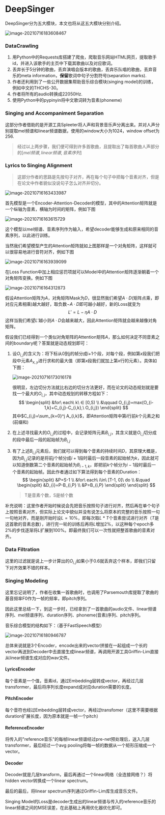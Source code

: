# DeepSinger

DeepSinger分为五大模块，本文也将从这五大模块分别介绍。

![image-20210716183608467](./images/image06.png)

### DataCrawling

1. 用Python中的Requests库搭建了爬虫，爬取音乐网站HTML网页，提取歌手id，并进入该歌手的主页中下载其歌曲以及对应歌词。
2. 丢弃长于5分钟的歌曲，丢弃演唱会版本的歌曲，丢弃乐队唱的歌曲，丢弃音乐的meta information，**保留**歌词中句子分割符号(separation marks).
3. 作者还利用到了一些公开数据集帮助音乐综合模块(singing model)的训练，例如中文的THCHS-30。
4. 作者将所有的audio转换成22050Hz.
5. 使用Python中的pypinyin将中文歌词转为音素(phoneme)



### Singing and Accompaniment Separation

这部分作者借助的是开源工具Spleeter将人声和背景音乐声分离出来。并对人声分别提取mel频谱和linear频谱数据，使用的window大小为1024，window offset为256.

> 经过以上两步骤，我们便可得到许多首歌曲，且提取出了每首歌曲人声部分的$\left[ mel频谱,linear频谱,音素序列\right]$



### Lyrics to Singing Alignment

> 这部分作者的思路是先按句子对齐，再在每个句子中把每个音素对齐，但是在论文中作者貌似没说句子怎么对齐并切分。

![image-20210716163433987](D:\HUZHISHENG\AiLife\Project00_DeepSinger\images\image00.png)

首先模型是一个Encoder-Attention-Decoder的模型，其中的Attention矩阵就是一个纵轴为音素，横轴为时间的矩阵，例如下图

![image-20210716163615729](./images/image01.png)

这个模型以mel频谱、音素序列作为输入，希望decoder能够生成和原来相同的音素序列，以此进行训练。

当然我们希望模型产生的Attention矩阵就如上图那样是一个对角矩阵，这样就可以很容易地进行音符对齐，例如下图

![image-20210716163939099](./images/image02.png)

在Loss Function中加上相应惩罚项就可以Model中的Attention矩阵逐渐朝着一个对角矩阵变换。例如下图

![image-20210716164312873](./images/image03.png)

假设Attention矩阵为$A$，对角矩阵Mask为$D$，很显然我们希望$A\cdot D$(矩阵点乘，即对应元素相乘)越大越好，取负数$-A\cdot D$即可越小越好，新的Loss就变为
$$
L'=L-\eta A\cdot D
$$
这样当我们希望$L'$越小则$A\cdot D$会越来越大，因此Attention矩阵就会越来越像对角矩阵。



假设我们已经得到一个类似对角矩阵的Attention矩阵$A$，那么如何决定不同音素之间的boundary呢？答案就是动态规划即可：

1. 设$O_{i,j}$的含义为：将下标从0到j的帧分成i+1个段，对每个段，例如第$x$段我们把段中元素$A_{x,y}$进行求和的最大值（即第$x$段我们就加上第$x$行的元素）。具体如下图：

   ![image-20210716173016178](./images/image04.png)

   很明显，左边切分方法就比右边的切分方法更好，而在论文的动态规划就是要找一个最大的$O_{i,j}$，其中动态规划的转移方程如下：
   $$
   \begin{split}
   &for\ each\ k\ ∈ [0,S) \\
   &\qquad O_{i,j}=max(O_{i-1,k}+C_{i,j}-C_{i,k},\ O_{i,j})
   \end{split}
   $$
   其中$C_{i,j}=\sum_{k=0}^j A_{i,k}$，即Attention矩阵中第$i$行前$k$个元素之和(前缀和)

2. 在上述寻找最大的$O_{i,j}$的过程中，会记录矩阵元素$B_{i,j}$，其含义就是$O_{i,j}$切分成的段中最后一段的起始帧为$B_{i,j}$

3. 有了上述$B_{i,j}$元素后，我们就可以得到每个音素的持续时间$D$，其原理大概是，因为$B_{i,j}$记录的是将前$j$个帧分成$i+1$段时最后一段音素的起始帧为$k$，因此就可以知道倒数第二个音素的起始帧为$B_{i-1,k}$，即把前$k$个帧分为$i-1$段时最后一个音素的起始帧。因此作者通过如下算法得到每个音素的Duration：
   $$
   \begin{split}
   &P=S-1 \\
   &for\ each\ i\in\ [T-1, 0]\ do \\
   &\quad \begin{split}
   &D_{i}=P-B_{i,P} \\
   &P=B_{i,P}
   \end{split}
   \end{split}
   $$

   > T是音素个数，S是帧个数



补充说明：这里作者开始时候说会先把音乐按照句子进行对齐，然后再在单个句子上按照音素对齐，但实际上论文中貌似并没有说怎么将原本的完整的音乐按照一句一句地对齐，而是刚开始时设$L=10\%$，即每次取$L*T$个音素尝试进行对齐（$T$是这首歌的音素总数），进行完一轮的训练后再将$L$增加2%，以这种每个epoch多2%的步伐逐渐将$L$扩展到100%。即最终我们可以一次性就把整首歌曲的音素对齐。



### Data Filtration

这里的过滤就是说上一步计算出的$O_{i,j}$如果小于0.6就丢弃这个样本，即我们只留下对齐效果不错的样本。



### Singing Modeling

这里忘记说明了，作者在收集一首歌曲时，也调用了Parsemouth库提取了歌曲的基音频率F0作为一帧的频率，即pitch序列。

因此这里总结一下，到这一步时，已经拿到了一首歌曲的audio文件、linear频谱序列、mel频谱序列、duration序列、phoneme(音素)序列、pitch序列。



音乐综合模型的结构如下：（基于FastSpeech模型）

![image-20210716180946787](./images/image05.png)

总体来说就是3个Encoder，encode出来的vector拼接在一起组成一个长的vector再送到Decoder中去直接生成linear频谱，再调用开源工具Griffin-Lim直接从linear频谱生成对应的wav文件。

#### LyricsEncoder

每个音素是一个值，音素id，通过Embedding层转成vector，再经过几层transformer，最后将序列长度expand成对应duration需要的长度。

#### PitchEncoder

每个音符也经过Embedding层转成vector，再经过transfomer（这里不需要根据duration扩展长度，因为原本就是一帧一个pitch）

#### ReferenceEncoder

将传入的"reference音乐"的每帧linear频谱经过pre-net预处理后，送入几层transformer，最后经过一个avg pooling将每一帧的数据从一个矩形压缩成一个vector。

#### Decoder

Decoder就是几层transform，最后再通过一个linear网络（全连接网络？）将hidden vector转换成一个linear spectrum。



最后的最后，将linear spectrum序列通过Griffin-Lim库生成音乐文件。



Singing Model的Loss是decoder生成出的linear频谱与传入的reference音乐的linear频谱之间的MSE误差，在此基础上再用优化器优化即可。

